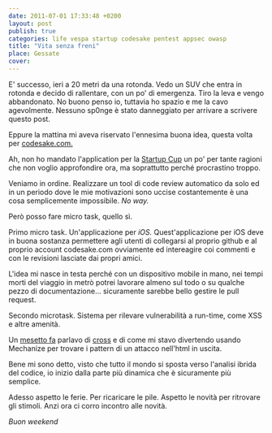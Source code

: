 ```yaml
---
date: 2011-07-01 17:33:48 +0200
layout: post
publish: true
categories: life vespa startup codesake pentest appsec owasp
title: "Vita senza freni"
place: Gessate
cover: 
---
```


E' successo, ieri a 20 metri da una rotonda. Vedo un SUV che entra in rotonda
e decido di rallentare, con un po' di emergenza. Tiro la leva e vengo
abbandonato. No buono penso io, tuttavia ho spazio e me la cavo agevolmente.
Nessuno sp0nge è stato danneggiato per arrivare a scrivere questo post.

Eppure la mattina mi aveva riservato l'ennesima buona idea, questa volta per [codesake.com.](http://www.codesake.com)

Ah, non ho mandato l'application per la [Startup Cup](http://www.startcupml.net/pagine/pagina.aspx?&L=IT)
un po' per tante ragioni che non voglio approfondire ora, ma soprattutto
perché procrastino troppo.

Veniamo in ordine. Realizzare un tool di code review automatico da solo ed in
un periodo dove le mie motivazioni sono uccise costantemente è una cosa
semplicemente impossibile. 
_No way._

Però posso fare micro task, quello sì.

Primo micro task. Un'applicazione per _iOS._
Quest'applicazione per iOS deve in buona sostanza permettere agli utenti di
collegarsi al proprio github e al proprio account codesake.com ovviamente ed
intereagire coi commenti e con le revisioni lasciate dai propri amici.

L'idea mi nasce in testa perché con un dispositivo mobile in mano, nei tempi
morti del viaggio in metrò potrei lavorare almeno sul todo o su qualche pezzo
di documentazione... sicuramente sarebbe bello gestire le pull request.

Secondo microtask. Sistema per rilevare vulnerabilità a run-time, come XSS e
altre amenità.

Un [mesetto fa](http://thesp0nge.com/2011/05/18/mechanize_nokogiri_cross.html)
parlavo di [cross](https://github.com/thesp0nge/cross)
e di come mi stavo divertendo usando Mechanize per trovare i pattern di un
attacco nell'html in uscita.

Bene mi sono detto, visto che tutto il mondo si sposta verso l'analisi ibrida
del codice, io inizio dalla parte più dinamica che è sicuramente più
semplice.

Adesso aspetto le ferie. Per ricaricare le pile. Aspetto le novità per
ritrovare gli stimoli. Anzi ora ci corro incontro alle novità.

_Buon weekend_

